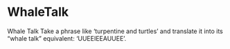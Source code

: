 # WhaleTalk

Whale Talk
Take a phrase like ‘turpentine and turtles’ and translate it into its “whale talk” equivalent: ‘UUEEIEEAUUEE’.
